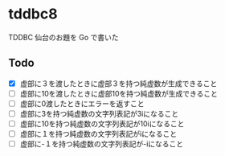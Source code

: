 # tddbc8

TDDBC 仙台のお題を Go で書いた

## Todo

- [x] 虚部に３を渡したときに虚部３を持つ純虚数が生成できること
- [ ] 虚部に10を渡したときに虚部10を持つ純虚数が生成できること 
- [ ] 虚部に0渡したときにエラーを返すこと
- [ ] 虚部に3を持つ純虚数の文字列表記が3iになること
- [ ] 虚部に10を持つ純虚数の文字列表記が10iになること
- [ ] 虚部に１を持つ純虚数の文字列表記がiになること
- [ ] 虚部に-１を持つ純虚数の文字列表記が-iになること
